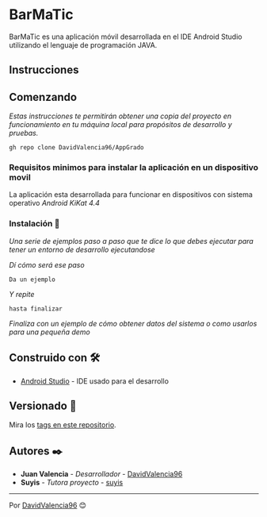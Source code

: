 # BarMaTic
BarMaTic es una aplicación móvil desarrollada en el IDE Android Studio utilizando el lenguaje de programación JAVA.

## Instrucciones


## Comenzando

_Estas instrucciones te permitirán obtener una copia del proyecto en funcionamiento en tu máquina local para propósitos de desarrollo y pruebas._

```
gh repo clone DavidValencia96/AppGrado
```


### Requisitos minimos para instalar la aplicación en un dispositivo movil

La aplicación esta desarrollada para funcionar en dispositivos con sistema operativo _Android KiKat 4.4_



### Instalación 🔧

_Una serie de ejemplos paso a paso que te dice lo que debes ejecutar para tener un entorno de desarrollo ejecutandose_

_Dí cómo será ese paso_

```
Da un ejemplo
```

_Y repite_

```
hasta finalizar
```

_Finaliza con un ejemplo de cómo obtener datos del sistema o como usarlos para una pequeña demo_



## Construido con 🛠️


* [Android Studio](https://developer.android.com/studio?hl=es-419&gclid=Cj0KCQjwqp-LBhDQARIsAO0a6aJVh8299x1EFRxsOCL2qniRnj9742L54tFv71vlrlBrN3q6z24zopAaAt3tEALw_wcB&gclsrc=aw.ds) - IDE usado para el desarrollo



## Versionado 📌

Mira los [tags en este repositorio](https://github.com/DavidValencia96/AppGrado/tags).

## Autores ✒️

* **Juan Valencia** - *Desarrollador* - [DavidValencia96](https://github.com/DavidValencia96)
* **Suyis** - *Tutora proyecto* - [suyis](#perfil)


---
Por [DavidValencia96](https://github.com/DavidValencia96) 😊
